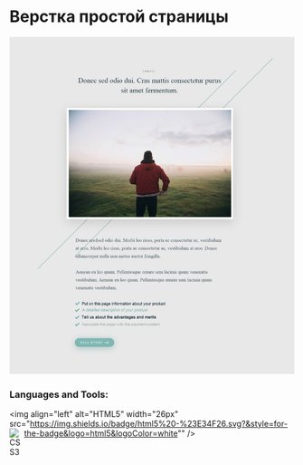 # Верстка простой страницы

![Alt text](source/css_template.psd.png?raw=true "single page")

### Languages and Tools:

<img align="left" alt="HTML5" width="26px" src="https://img.shields.io/badge/html5%20-%23E34F26.svg?&style=for-the-badge&logo=html5&logoColor=white"" />
<img align="left" alt="CSS3" width="26px" src="https://simpleicons.org/icons/css3.svg" />
